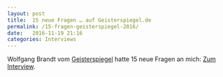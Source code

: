 ```yaml
---
layout: post
title:  15 neue Fragen … auf Geisterspiegel.de
permalink: /15-fragen-geisterspiegel-2016/
date:   2016-11-19 21:16
categories: Interviews
---
```


Wolfgang Brandt vom [Geisterspiegel](http://www.geisterspiegel.de/) hatte 15 neue Fragen an mich: [Zum Interview](http://www.geisterspiegel.de/?p=37422).
